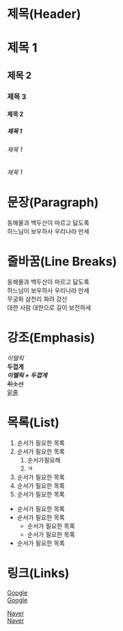 # 제목(Header)

# 제목 1
## 제목 2
### 제목 3
#### 제목 2
##### 제목 1
###### 제목 1
###### 제목 1

# 문장(Paragraph)

동해물과 백두산이 마르고 닳도록</br>
하느님이 보우하사 우리나라 만세

# 줄바꿈(Line Breaks)

동해물과 백두산이 마르고 닳도록  
하느님이 보우하사 우리나라 만세</br>
무궁화 삼천리 화려 강산</br>
대한 사람 대한으로 길이 보전하세 

# 강조(Emphasis)
_이텔릭_  
**두껍게**  
**_이텔릭 + 두껍게_**  
~~취소선~~  
<u>밑줄</u>

# 목록(List)

1. 순서가 필요한 목록
2. 순서가 필요한 목록
   1. 순서가필요해  
   2. ㅋ 
3. 순서가 필요한 목록
4. 순서가 필요한 목록
5. 순서가 필요한 목록

- 순서가 필요한 목록
- 순서가 필요한 목록
  - 순서가 필요한 목록
  - 순서가 필요한 목록
- 순서가 필요한 목록

# 링크(Links)

<a href="https://google.com">Google</a>  
[Google](https://google.com)

<a href="https://naver.com" title="네이버로 이동!">Naver</a>  
[Naver](https://naver.com "네이버로 이동!")
